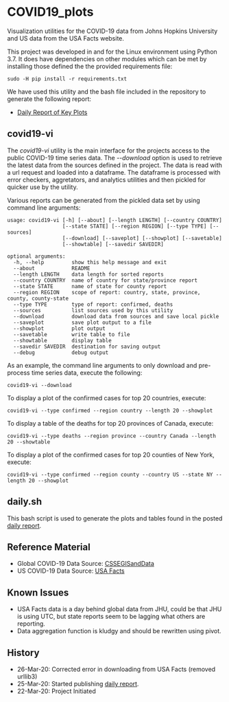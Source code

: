 # COVID19_plots
Visualization utilities for the COVID-19 data from Johns Hopkins University and US data from the USA Facts website.

This project was developed in and for the Linux environment using Python 3.7.  It does have dependencies
on other modules which can be met by installing those defined the the provided requirements file:
```
sudo -H pip install -r requirements.txt
```
We have used this utility and the bash file included in the repository to generate the following report:
* [Daily Report of Key Plots](https://github.com/natalyalangford/COVID19_plots/blob/master/daily_report/REPORT.md)

## covid19-vi
The *covid19-vi* utility is the main interface for the projects access to the public COVID-19 time series
data.  The *--download* option is used to retrieve the latest data from the sources defined in the project.
The data is read with a url request and loaded into a dataframe.  The dataframe is processed with error checkers,
aggretators, and analytics utilities and then pickled for quicker use by the utility.

Various reports can be generated from the pickled data set by using command line arguments:
```
usage: covid19-vi [-h] [--about] [--length LENGTH] [--country COUNTRY]
                  [--state STATE] [--region REGION] [--type TYPE] [--sources]
                  [--download] [--saveplot] [--showplot] [--savetable]
                  [--showtable] [--savedir SAVEDIR]

optional arguments:
  -h, --help         show this help message and exit
  --about            README
  --length LENGTH    data length for sorted reports
  --country COUNTRY  name of country for state/province report
  --state STATE      name of state for county report
  --region REGION    scope of report: country, state, province, county, county-state
  --type TYPE        type of report: confirmed, deaths
  --sources          list sources used by this utility
  --download         download data from sources and save local pickle
  --saveplot         save plot output to a file
  --showplot         plot output
  --savetable        write table to file
  --showtable        display table
  --savedir SAVEDIR  destination for saving output
  --debug            debug output
```
As an example, the command line arguments to only download and pre-process time series data, execute
the following:
```shell script
covid19-vi --download
```
To display a plot of the confirmed cases for top 20 countries, execute:
```shell script
covid19-vi --type confirmed --region country --length 20 --showplot
```
To display a table of the deaths for top 20 provinces of Canada, execute:
```shell script
covid19-vi --type deaths --region province --country Canada --length 20 --showtable
```
To display a plot of the confirmed cases for top 20 counties of New York, execute:
```shell script
covid19-vi --type confirmed --region county --country US --state NY --length 20 --showplot
```

## daily.sh
This bash script is used to generate the plots and tables found in the posted
[daily report](https://github.com/natalyalangford/COVID19_plots/blob/master/daily_report/REPORT.md).

## Reference Material
* Global COVID-19 Data Source:
[CSSEGISandData](https://github.com/CSSEGISandData/COVID-19/tree/master/csse_covid_19_data)
* US COVID-19 Data Source:
[USA Facts](https://usafacts.org/issues/coronavirus/)

## Known Issues
* USA Facts data is a day behind global data from JHU, could be that JHU is using UTC, but state reports 
seem to be lagging what others are reporting.
* Data aggregation function is kludgy and should be rewritten using pivot.

## History
* 26-Mar-20: Corrected error in downloading from USA Facts (removed urllib3)
* 25-Mar-20: Started publishing
[daily report](https://github.com/natalyalangford/COVID19_plots/blob/master/daily_report/REPORT.md).
* 22-Mar-20: Project Initiated
